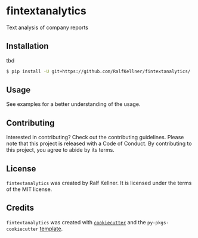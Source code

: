 # fintextanalytics

Text analysis of company reports

## Installation

tbd

```bash
$ pip install -U git+https://github.com/RalfKellner/fintextanalytics/
```

## Usage

See examples for a better understanding of the usage.

## Contributing

Interested in contributing? Check out the contributing guidelines. Please note that this project is released with a Code of Conduct. By contributing to this project, you agree to abide by its terms.

## License

`fintextanalytics` was created by Ralf Kellner. It is licensed under the terms of the MIT license.

## Credits

`fintextanalytics` was created with [`cookiecutter`](https://cookiecutter.readthedocs.io/en/latest/) and the `py-pkgs-cookiecutter` [template](https://github.com/py-pkgs/py-pkgs-cookiecutter).
